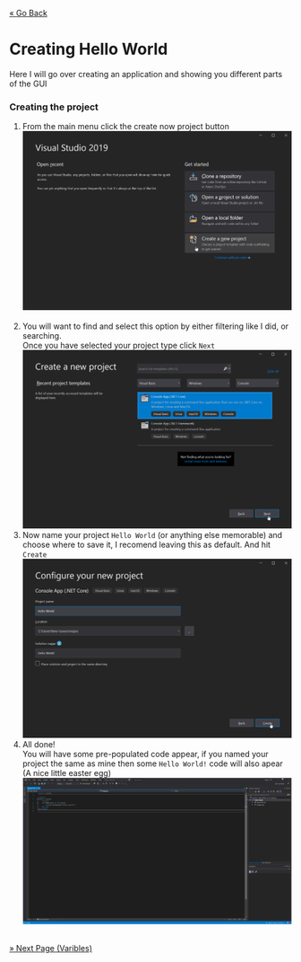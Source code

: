 [« Go Back](\vb.net\setting-up-your-work-enviroment "Go Back")
<br/>

# Creating Hello World

Here I will go over creating an application and showing you different parts of the GUI

### Creating the project

1. From the main menu click the create now project button
   <br/>
   ![Create Project](create-project.png)
   <br/>
   <br/>
2. You will want to find and select this option by either filtering like I did, or searching.
   <br/>
   Once you have selected your project type click `Next`
   <br/>
   ![Select Type](select-type.png)
3. Now name your project `Hello World` (or anything else memorable) and choose where to save it, I recomend leaving this as default. And hit `Create`
   <br/>
   ![Name And Create](name-and-create.png)
4. All done!
   <br/>
   You will have some pre-populated code appear, if you named your project the same as mine then some `Hello World!` code will also apear (A nice little easter egg)
   <br/>
   ![Code](code.png)
   <br/>
   <br/>

[» Next Page (Varibles)](..\varibles "Next Page")
